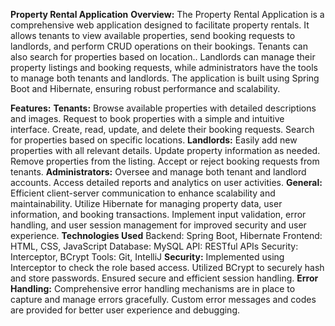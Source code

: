 **Property Rental Application**
**Overview:**
The Property Rental Application is a comprehensive web application designed to facilitate property rentals. It allows tenants to view available properties, send booking requests to landlords, and perform CRUD operations on their bookings. Tenants can also search for properties based on location.. Landlords can manage their property listings and booking requests, while administrators have the tools to manage both tenants and landlords. The application is built using Spring Boot and Hibernate, ensuring robust performance and scalability.

**Features:**
**Tenants:**
Browse available properties with detailed descriptions and images.
Request to book properties with a simple and intuitive interface.
Create, read, update, and delete their booking requests.
Search for properties based on specific locations.
**Landlords:**
Easily add new properties with all relevant details.
Update property information as needed.
Remove properties from the listing.
Accept or reject booking requests from tenants.
**Administrators:**
Oversee and manage both tenant and landlord accounts.
Access detailed reports and analytics on user activities.
**General:**
Efficient client-server communication to enhance scalability and maintainability.
Utilize Hibernate for managing property data, user information, and booking transactions.
Implement input validation, error handling, and user session management for improved security and user experience.
**Technologies Used**
Backend: Spring Boot, Hibernate
Frontend: HTML, CSS, JavaScript
Database: MySQL
API: RESTful APIs
Security: Interceptor, BCrypt
Tools: Git, IntelliJ
**Security:**
Implemented using Interceptor to check the role based access.
Utilized BCrypt to securely hash and store passwords.
Ensured secure and efficient session handling.
**Error Handling:**
Comprehensive error handling mechanisms are in place to capture and manage errors gracefully.
Custom error messages and codes are provided for better user experience and debugging.
